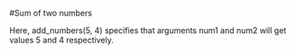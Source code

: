 #Sum of two numbers

Here, add_numbers(5, 4) specifies that arguments num1 and num2 will get values 5 and 4 respectively.